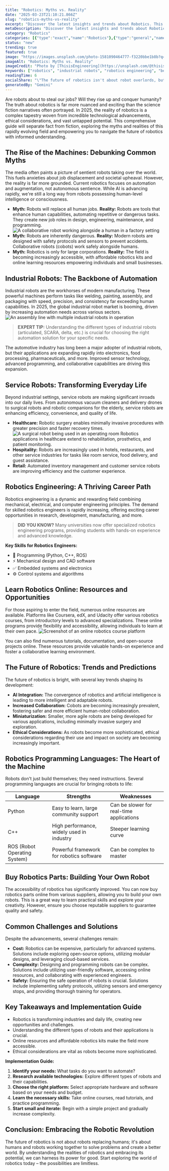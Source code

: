 ```yaml
---
title: "Robotics: Myths vs. Reality"
date: "2025-03-23T21:10:21.866Z"
slug: "robotics-myths-vs-reality"
excerpt: "Discover the latest insights and trends about Robotics. This comprehensive guide covers everything you need to know about Robotics in 2025."
metaDescription: "Discover the latest insights and trends about Robotics. This comprehensive guide covers everything you need to know about Robotics in 2025."
category: "Robotics"
categories: [{"type":"exact","name":"Robotics"},{"type":"general","name":"Engineering"},{"type":"medium","name":"Computer Science"},{"type":"specific","name":"Artificial Intelligence"},{"type":"niche","name":"Machine Learning"}]
status: "new"
trending: true
featured: true
image: "https://images.unsplash.com/photo-1581090464777-f3220bbe1b8b?q=85&w=1200&fit=max&fm=webp&auto=compress"
imageAlt: "Robotics: Myths vs. Reality"
imageCredit: "Photo by [ThisisEngineering](https://unsplash.com/@thisisengineering) on Unsplash"
keywords: ["robotics", "industrial robots", "robotics engineering", "best robotics kits", "learn robotics online", "future of robotics", "service robots", "robotics programming languages", "buy robotics parts", "robotics applications in healthcare"]
readingTime: 6
socialShare: "\"The future of robotics isn't about robot overlords, but about human-robot collaboration.  It's time to move beyond the myths and embrace the incredible potential of this transformative technology.\""
generatedBy: "Gemini"
---
```




Are robots about to steal our jobs? Will they rise up and conquer humanity?  The truth about robotics is far more nuanced and exciting than the science fiction narratives often portrayed.  In 2025, the reality of robotics is a complex tapestry woven from incredible technological advancements, ethical considerations, and vast untapped potential. This comprehensive guide will separate fact from fiction, exploring the myths and realities of this rapidly evolving field and empowering you to navigate the future of robotics with informed understanding.

##  The Rise of the Machines: Debunking Common Myths

The media often paints a picture of sentient robots taking over the world.  This fuels anxieties about job displacement and societal upheaval.  However, the reality is far more grounded.  Current robotics focuses on automation and augmentation, not autonomous sentience.  While AI is advancing rapidly, we're still a long way from robots possessing human-level intelligence or consciousness.

*  **Myth:** Robots will replace all human jobs.  **Reality:**  Robots are tools that enhance human capabilities, automating repetitive or dangerous tasks.  They create new job roles in design, engineering, maintenance, and programming.  ![A collaborative robot working alongside a human in a factory setting](https://images.unsplash.com/photo-1518314916381-77a37c2a49ae?q=85&w=1200&fit=max&fm=webp&auto=compress)
*  **Myth:** Robots are inherently dangerous.  **Reality:**  Modern robots are designed with safety protocols and sensors to prevent accidents.  Collaborative robots (cobots) work safely alongside humans.
*  **Myth:**  Robotics is only for large corporations.  **Reality:**  The field is becoming increasingly accessible, with affordable robotics kits and online learning resources empowering individuals and small businesses.

## Industrial Robots: The Backbone of Automation

Industrial robots are the workhorses of modern manufacturing.  These powerful machines perform tasks like welding, painting, assembly, and packaging with speed, precision, and consistency far exceeding human capabilities.  In 2025, the global industrial robot market is booming, driven by increasing automation needs across various sectors.  ![An assembly line with multiple industrial robots in operation](https://images.unsplash.com/photo-1581090464777-f3220bbe1b8b?q=85&w=1200&fit=max&fm=webp&auto=compress)

> **EXPERT TIP:**  Understanding the different types of industrial robots (articulated, SCARA, delta, etc.) is crucial for choosing the right automation solution for your specific needs.

The automotive industry has long been a major adopter of industrial robots, but their applications are expanding rapidly into electronics, food processing, pharmaceuticals, and more.  Improved sensor technology, advanced programming, and collaborative capabilities are driving this expansion.

## Service Robots: Transforming Everyday Life

Beyond industrial settings, service robots are making significant inroads into our daily lives.  From autonomous vacuum cleaners and delivery drones to surgical robots and robotic companions for the elderly, service robots are enhancing efficiency, convenience, and quality of life.

*   **Healthcare:** Robotic surgery enables minimally invasive procedures with greater precision and faster recovery times.  ![A surgical robot being used in an operating room](https://images.unsplash.com/photo-1581090121489-ff9b54bbee43?q=85&w=1200&fit=max&fm=webp&auto=compress)  Robotics applications in healthcare extend to rehabilitation, prosthetics, and patient monitoring.
*   **Hospitality:** Robots are increasingly used in hotels, restaurants, and other service industries for tasks like room service, food delivery, and guest assistance.
*   **Retail:**  Automated inventory management and customer service robots are improving efficiency and the customer experience.

##  Robotics Engineering: A Thriving Career Path

Robotics engineering is a dynamic and rewarding field combining mechanical, electrical, and computer engineering principles.  The demand for skilled robotics engineers is rapidly increasing, offering exciting career opportunities in research, development, manufacturing, and more.

> **DID YOU KNOW?**  Many universities now offer specialized robotics engineering programs, providing students with hands-on experience and advanced knowledge.

**Key Skills for Robotics Engineers:**

* 🔑 Programming (Python, C++, ROS)
* ⚡  Mechanical design and CAD software
* ✅  Embedded systems and electronics
* ⚙️  Control systems and algorithms

## Learn Robotics Online: Resources and Opportunities

For those aspiring to enter the field, numerous online resources are available.  Platforms like Coursera, edX, and Udacity offer various robotics courses, from introductory levels to advanced specializations.  These online programs provide flexibility and accessibility, allowing individuals to learn at their own pace.  ![Screenshot of an online robotics course platform](https://images.unsplash.com/photo-1563968743333-044cef800494?q=85&w=1200&fit=max&fm=webp&auto=compress)

You can also find numerous tutorials, documentation, and open-source projects online.  These resources provide valuable hands-on experience and foster a collaborative learning environment.

## The Future of Robotics: Trends and Predictions

The future of robotics is bright, with several key trends shaping its development:

* **AI Integration:**  The convergence of robotics and artificial intelligence is leading to more intelligent and adaptable robots.
* **Increased Collaboration:**  Cobots are becoming increasingly prevalent, fostering safer and more efficient human-robot collaboration.
* **Miniaturization:**  Smaller, more agile robots are being developed for various applications, including minimally invasive surgery and exploration.
* **Ethical Considerations:**  As robots become more sophisticated, ethical considerations regarding their use and impact on society are becoming increasingly important.

## Robotics Programming Languages:  The Heart of the Machine

Robots don't just build themselves; they need instructions.  Several programming languages are crucial for bringing robots to life:

| Language        | Strengths                               | Weaknesses                                   |
|-----------------|-------------------------------------------|-----------------------------------------------|
| Python          | Easy to learn, large community support     | Can be slower for real-time applications      |
| C++             | High performance, widely used in industry | Steeper learning curve                        |
| ROS (Robot Operating System) | Powerful framework for robotics software | Can be complex to master                     |

## Buy Robotics Parts:  Building Your Own Robot

The accessibility of robotics has significantly improved.  You can now buy robotics parts online from various suppliers, allowing you to build your own robots.  This is a great way to learn practical skills and explore your creativity.  However, ensure you choose reputable suppliers to guarantee quality and safety.

## Common Challenges and Solutions

Despite the advancements, several challenges remain:

* **Cost:**  Robotics can be expensive, particularly for advanced systems.  Solutions include exploring open-source options, utilizing modular designs, and leveraging cloud-based services.
* **Complexity:**  Designing and programming robots can be complex.  Solutions include utilizing user-friendly software, accessing online resources, and collaborating with experienced engineers.
* **Safety:**  Ensuring the safe operation of robots is crucial.  Solutions include implementing safety protocols, utilizing sensors and emergency stops, and providing thorough training for operators.

## Key Takeaways and Implementation Guide

* Robotics is transforming industries and daily life, creating new opportunities and challenges.
* Understanding the different types of robots and their applications is crucial.
* Online resources and affordable robotics kits make the field more accessible.
* Ethical considerations are vital as robots become more sophisticated.

**Implementation Guide:**

1. **Identify your needs:** What tasks do you want to automate?
2. **Research available technologies:** Explore different types of robots and their capabilities.
3. **Choose the right platform:** Select appropriate hardware and software based on your needs and budget.
4. **Learn the necessary skills:** Take online courses, read tutorials, and practice programming.
5. **Start small and iterate:** Begin with a simple project and gradually increase complexity.

## Conclusion: Embracing the Robotic Revolution

The future of robotics is not about robots replacing humans; it's about humans and robots working together to solve problems and create a better world.  By understanding the realities of robotics and embracing its potential, we can harness its power for good.  Start exploring the world of robotics today – the possibilities are limitless.

